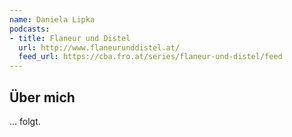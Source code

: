 ```yaml
---
name: Daniela Lipka
podcasts:
- title: Flaneur und Distel
  url: http://www.flaneurunddistel.at/
  feed_url: https://cba.fro.at/series/flaneur-und-distel/feed
---
```


## Über mich

... folgt.